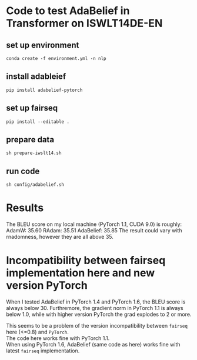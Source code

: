 # Code to test AdaBelief in Transformer on ISWLT14DE-EN

## set up environment
```conda create -f environment.yml -n nlp```

## install adableief
```pip install adabelief-pytorch```

## set up fairseq
```pip install --editable .```

## prepare data
```sh prepare-iwslt14.sh```

## run code
```sh config/adabelief.sh```

# Results
The BLEU score on my local machine (PyTorch 1.1, CUDA 9.0) is roughly:
AdamW: 35.60         RAdam: 35.51     AdaBelief: 35.85
The result could vary with rnadomness, however they are all above 35.

# Incompatibility between fairseq implementation here and new version PyTorch
When I tested AdaBelief in PyTorch 1.4 and PyTorch 1.6, the BLEU score is always below 30. 
Furthremore, the gradient norm in PyTorch 1.1 is always below 1.0, while with higher version PyTorch the grad explodes to 2 or more.

This seems to be a problem of the version incompatibility between ```fairseq``` here (<=0.8) and ```PyTorch```.<br>
The code here works fine with PyTorch 1.1.<br>
When using PyTorch 1.6, AdaBelief (same code as here) works fine with latest ```fairseq``` implementation.<br>

